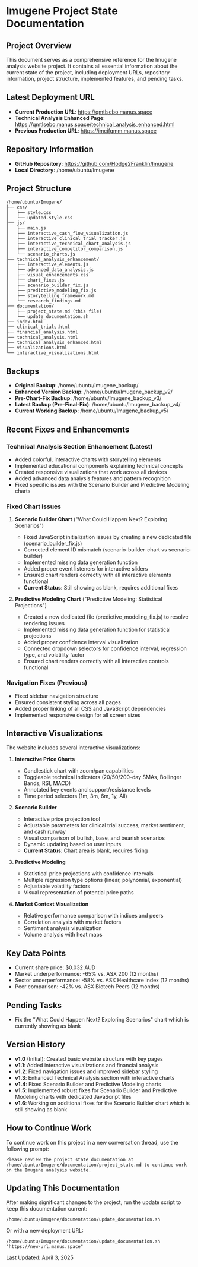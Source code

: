 # Imugene Project State Documentation

## Project Overview
This document serves as a comprehensive reference for the Imugene analysis website project. It contains all essential information about the current state of the project, including deployment URLs, repository information, project structure, implemented features, and pending tasks.

## Latest Deployment URL
- **Current Production URL**: https://qmtlsebo.manus.space
- **Technical Analysis Enhanced Page**: https://qmtlsebo.manus.space/technical_analysis_enhanced.html
- **Previous Production URL**: https://imcifgmm.manus.space

## Repository Information
- **GitHub Repository**: https://github.com/Hodge2Franklin/Imugene
- **Local Directory**: /home/ubuntu/Imugene

## Project Structure
```
/home/ubuntu/Imugene/
├── css/
│   ├── style.css
│   └── updated-style.css
├── js/
│   ├── main.js
│   ├── interactive_cash_flow_visualization.js
│   ├── interactive_clinical_trial_tracker.js
│   ├── interactive_technical_chart_analysis.js
│   ├── interactive_competitor_comparison.js
│   └── scenario_charts.js
├── technical_analysis_enhancement/
│   ├── interactive_elements.js
│   ├── advanced_data_analysis.js
│   ├── visual_enhancements.css
│   ├── chart_fixes.js
│   ├── scenario_builder_fix.js
│   ├── predictive_modeling_fix.js
│   ├── storytelling_framework.md
│   └── research_findings.md
├── documentation/
│   ├── project_state.md (this file)
│   └── update_documentation.sh
├── index.html
├── clinical_trials.html
├── financial_analysis.html
├── technical_analysis.html
├── technical_analysis_enhanced.html
├── visualizations.html
└── interactive_visualizations.html
```

## Backups
- **Original Backup**: /home/ubuntu/Imugene_backup/
- **Enhanced Version Backup**: /home/ubuntu/Imugene_backup_v2/
- **Pre-Chart-Fix Backup**: /home/ubuntu/Imugene_backup_v3/
- **Latest Backup (Pre-Final-Fix)**: /home/ubuntu/Imugene_backup_v4/
- **Current Working Backup**: /home/ubuntu/Imugene_backup_v5/

## Recent Fixes and Enhancements

### Technical Analysis Section Enhancement (Latest)
- Added colorful, interactive charts with storytelling elements
- Implemented educational components explaining technical concepts
- Created responsive visualizations that work across all devices
- Added advanced data analysis features and pattern recognition
- Fixed specific issues with the Scenario Builder and Predictive Modeling charts

### Fixed Chart Issues
1. **Scenario Builder Chart** ("What Could Happen Next? Exploring Scenarios")
   - Fixed JavaScript initialization issues by creating a new dedicated file (scenario_builder_fix.js)
   - Corrected element ID mismatch (scenario-builder-chart vs scenario-builder)
   - Implemented missing data generation function
   - Added proper event listeners for interactive sliders
   - Ensured chart renders correctly with all interactive elements functional
   - **Current Status**: Still showing as blank, requires additional fixes

2. **Predictive Modeling Chart** ("Predictive Modeling: Statistical Projections")
   - Created a new dedicated file (predictive_modeling_fix.js) to resolve rendering issues
   - Implemented missing data generation function for statistical projections
   - Added proper confidence interval visualization
   - Connected dropdown selectors for confidence interval, regression type, and volatility factor
   - Ensured chart renders correctly with all interactive controls functional

### Navigation Fixes (Previous)
- Fixed sidebar navigation structure
- Ensured consistent styling across all pages
- Added proper linking of all CSS and JavaScript dependencies
- Implemented responsive design for all screen sizes

## Interactive Visualizations
The website includes several interactive visualizations:

1. **Interactive Price Charts**
   - Candlestick chart with zoom/pan capabilities
   - Toggleable technical indicators (20/50/200-day SMAs, Bollinger Bands, RSI, MACD)
   - Annotated key events and support/resistance levels
   - Time period selectors (1m, 3m, 6m, 1y, All)

2. **Scenario Builder**
   - Interactive price projection tool
   - Adjustable parameters for clinical trial success, market sentiment, and cash runway
   - Visual comparison of bullish, base, and bearish scenarios
   - Dynamic updating based on user inputs
   - **Current Status**: Chart area is blank, requires fixing

3. **Predictive Modeling**
   - Statistical price projections with confidence intervals
   - Multiple regression type options (linear, polynomial, exponential)
   - Adjustable volatility factors
   - Visual representation of potential price paths

4. **Market Context Visualization**
   - Relative performance comparison with indices and peers
   - Correlation analysis with market factors
   - Sentiment analysis visualization
   - Volume analysis with heat maps

## Key Data Points
- Current share price: $0.032 AUD
- Market underperformance: -65% vs. ASX 200 (12 months)
- Sector underperformance: -58% vs. ASX Healthcare Index (12 months)
- Peer comparison: -42% vs. ASX Biotech Peers (12 months)

## Pending Tasks
- Fix the "What Could Happen Next? Exploring Scenarios" chart which is currently showing as blank

## Version History
- **v1.0** (Initial): Created basic website structure with key pages
- **v1.1**: Added interactive visualizations and financial analysis
- **v1.2**: Fixed navigation issues and improved sidebar styling
- **v1.3**: Enhanced Technical Analysis section with interactive charts
- **v1.4**: Fixed Scenario Builder and Predictive Modeling charts
- **v1.5**: Implemented robust fixes for Scenario Builder and Predictive Modeling charts with dedicated JavaScript files
- **v1.6**: Working on additional fixes for the Scenario Builder chart which is still showing as blank

## How to Continue Work
To continue work on this project in a new conversation thread, use the following prompt:

```
Please review the project state documentation at /home/ubuntu/Imugene/documentation/project_state.md to continue work on the Imugene analysis website.
```

## Updating This Documentation
After making significant changes to the project, run the update script to keep this documentation current:

```
/home/ubuntu/Imugene/documentation/update_documentation.sh
```

Or with a new deployment URL:

```
/home/ubuntu/Imugene/documentation/update_documentation.sh "https://new-url.manus.space"
```

Last Updated: April 3, 2025
